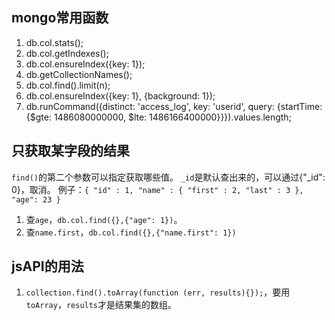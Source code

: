 ## mongo常用函数

1. db.col.stats();
2. db.col.getIndexes();
3. db.col.ensureIndex({key: 1});
4. db.getCollectionNames();
5. db.col.find().limit(n);
6. db.col.ensureIndex({key: 1}, {background: 1});
7. db.runCommand({distinct: 'access_log', key: 'userid', query: {startTime: {$gte: 1486080000000, $lte: 1486166400000}}}).values.length;


## 只获取某字段的结果
`find()`的第二个参数可以指定获取哪些值。
`_id`是默认查出来的，可以通过{"_id": 0}，取消。
例子：`{ "id" : 1, "name" : { "first" : 2, "last" : 3 }, "age": 23 }`

1. 查`age`，`db.col.find({},{"age": 1})`。
2. 查`name.first`，`db.col.find({},{"name.first": 1})`

## jsAPI的用法
1. `collection.find().toArray(function (err, results){});`，要用`toArray`，`results`才是结果集的数组。
